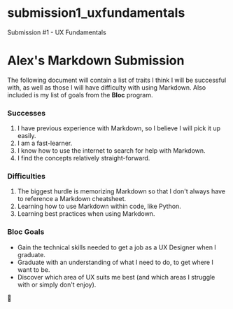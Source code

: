 # submission1_uxfundamentals
Submission #1 - UX Fundamentals
# Alex's Markdown Submission
The following document will contain a list of traits I think I will be successful with, as well as those I will have difficulty with using Markdown. Also included is my list of goals from the **Bloc** program.

### Successes
1. I have previous experience with Markdown, so I believe I will pick it up easily. 
2. I am a fast-learner. 
3. I know how to use the internet to search for help with Markdown. 
4. I find the concepts relatively straight-forward. 

### Difficulties
1. The biggest hurdle is memorizing Markdown so that I don't always have to reference a Markdown cheatsheet.
2. Learning how to use Markdown within code, like Python.
3. Learning best practices when using Markdown. 

### Bloc Goals
- Gain the technical skills needed to get a job as a UX Designer when I graduate.
- Graduate with an understanding of what I need to do, to get where I want to be.
- Discover which area of UX suits me best (and which areas I struggle with or simply don't enjoy). 

:dancer:
